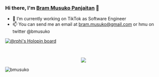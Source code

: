 ### Hi there, I'm [Bram Musuko Panjaitan](https://bmusuko.ninja) 👋
- 🔭 I’m currently working on TikTok as Software Engineer
- 📫 You can send me an email at bram.musuko@gmail.com or hmu on twitter @bmusuko

[![@rphi's Holopin board](https://holopin.io/api/user/board?user=bmusuko1)](https://holopin.io/@bmusuko1)


<br />
<p align="center">
  <img align="center" src="https://github-readme-stats.vercel.app/api?username=bmusuko&show_icons=true&theme=tokyonight" />
</p>
<p align="left"> <img src="https://komarev.com/ghpvc/?username=bmusuko" alt="bmusuko" /> </p>

<!--
**bmusuko/bmusuko** is a ✨ _special_ ✨ repository because its `README.md` (this file) appears on your GitHub profile.

Here are some ideas to get you started:
- ⚡ Fun fact: I'm probably watching anime rn


- 🤔 I’m looking for help with ...
- 💬 Ask me about ...
- 😄 Pronouns: ...
-->
